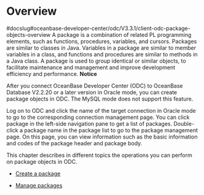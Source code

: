 Overview 
=============================
#docslug#oceanbase-developer-center/odc/V3.3.1/client-odc-package-objects-overview
A package is a combination of related PL programming elements, such as functions, procedures, variables, and cursors. Packages are similar to classes in Java. Variables in a package are similar to member variables in a class, and functions and procedures are similar to methods in a Java class. A package is used to group identical or similar objects, to facilitate maintenance and management and improve development efficiency and performance. 
**Notice**



After you connect OceanBase Developer Center (ODC) to OceanBase Database V2.2.20 or a later version in Oracle mode, you can create package objects in ODC. The MySQL mode does not support this feature.

Log on to ODC and click the name of the target connection in Oracle mode to go to the corresponding connection management page. You can click package in the left-side navigation pane to get a list of packages. Double-click a package name in the package list to go to the package management page. On this page, you can view information such as the basic information and codes of the package header and package body. 

This chapter describes in different topics the operations you can perform on package objects in ODC.

* [Create a package](../6.client-odc-package-objects/2.client-odc-create-a-program-package.md)

  

* [Manage packages](../6.client-odc-package-objects/3.client-odc-manage-program-packages.md)

  



